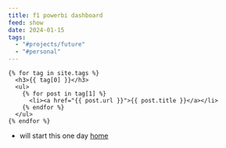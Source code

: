 ```yaml
---
title: f1 powerbi dashboard
feed: show
date: 2024-01-15
tags:
  - "#projects/future"
  - "#personal"
---
```

```
{% for tag in site.tags %}
  <h3>{{ tag[0] }}</h3>
  <ul>
    {% for post in tag[1] %}
      <li><a href="{{ post.url }}">{{ post.title }}</a></li>
    {% endfor %}
  </ul>
{% endfor %}
```
- will start this one day 
[home](/benicerxd.github.io/README.md) 
